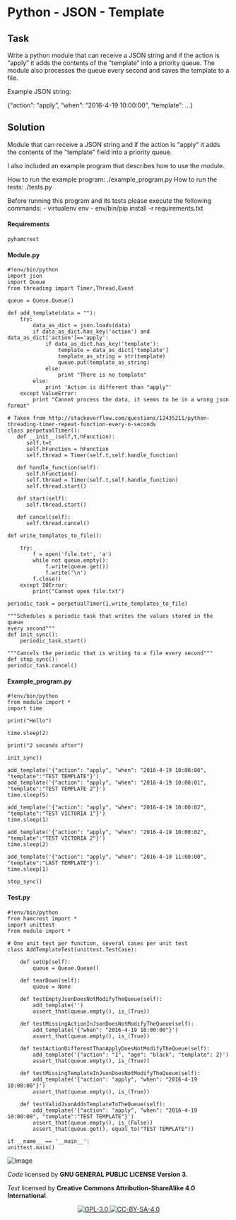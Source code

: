 # Python - JSON - Template

## Task

﻿Write a python module that can receive a JSON string and if the action is “apply” it adds the contents of the “template” into a priority queue.
The module also processes the queue every second and saves the template to a file.

Example JSON string:

{“action”: “apply”, “when”: “2016-4-19 10:00:00”, “template”: …}


## Solution


Module that can receive a JSON string and if the action is "apply" it adds the contents of the "template" field into a priority queue.

I also included an example program that describes how to use the module.

How to run the example program: ./example_program.py
How to run the tests: ./tests.py

Before running this program and its tests please execute the following commands: 
    - virtualenv env
    - env/bin/pip install -r requirements.txt

#### Requirements

```
pyhamcrest
```

#### Module.py

```
#!env/bin/python
import json
import Queue
from threading import Timer,Thread,Event

queue = Queue.Queue()

def add_template(data = ""):
    try:
        data_as_dict = json.loads(data)
        if data_as_dict.has_key('action') and data_as_dict['action']=='apply':
            if data_as_dict.has_key('template'):
                template = data_as_dict['template']
                template_as_string = str(template)
                queue.put(template_as_string)
            else:
                print "There is no template"
        else:
            print 'Action is different than "apply"'
    except ValueError:
        print "Cannot process the data, it seems to be in a wrong json format"

# Taken from http://stackoverflow.com/questions/12435211/python-threading-timer-repeat-function-every-n-seconds
class perpetualTimer():
   def __init__(self,t,hFunction):
      self.t=t
      self.hFunction = hFunction
      self.thread = Timer(self.t,self.handle_function)

   def handle_function(self):
      self.hFunction()
      self.thread = Timer(self.t,self.handle_function)
      self.thread.start()

   def start(self):
      self.thread.start()

   def cancel(self):
      self.thread.cancel()

def write_templates_to_file():

    try:
        f = open('file.txt', 'a')
        while not queue.empty():
            f.write(queue.get())
            f.write('\n')
        f.close()
    except IOError:
        print("Cannot open file.txt")

periodic_task = perpetualTimer(1,write_templates_to_file)

"""Schedules a periodic task that writes the values stored in the queue
every second"""
def init_sync():
    periodic_task.start()

"""Cancels the periodic that is writing to a file every second"""
def stop_sync():
periodic_task.cancel()

```

#### Example_program.py

```
#!env/bin/python
from module import *
import time

print("Hello")

time.sleep(2)

print("2 seconds after")

init_sync()

add_template('{"action": "apply", "when": "2016-4-19 10:00:00", "template":"TEST TEMPLATE"}')
add_template('{"action": "apply", "when": "2016-4-19 10:00:01", "template":"TEST TEMPLATE 2"}')
time.sleep(5)

add_template('{"action": "apply", "when": "2016-4-19 10:00:02", "template":"TEST VICTORIA 1"}')
time.sleep(1)

add_template('{"action": "apply", "when": "2016-4-19 10:00:02", "template":"TEST VICTORIA 2"}')
time.sleep(2)

add_template('{"action": "apply", "when": "2016-4-19 11:00:00", "template":"LAST TEMPLATE"}')
time.sleep(1)

stop_sync()
```

#### Test.py

```
#!env/bin/python
from hamcrest import *
import unittest
from module import *

# One unit test per function, several cases per unit test
class AddTemplateTest(unittest.TestCase):

    def setUp(self):
        queue = Queue.Queue()

    def tearDown(self):
        queue = None

    def testEmptyJsonDoesNotModifyTheQueue(self):
        add_template('')
        assert_that(queue.empty(), is_(True))

    def testMissingActionInJsonDoesNotModifyTheQueue(self):
        add_template('{"when": "2016-4-19 10:00:00"}')
        assert_that(queue.empty(), is_(True))

    def testActionDifferentThanApplyDoesNotModifyTheQueue(self):
        add_template('{"action": "1", "age": "black", "template": 2}')
        assert_that(queue.empty(), is_(True))

    def testMissingTemplateInJsonDoesNotModifyTheQueue(self):
        add_template('{"action": "apply", "when": "2016-4-19 10:00:00"}')
        assert_that(queue.empty(), is_(True))

    def testValidJsonAddsTemplateToTheQueue(self):
        add_template('{"action": "apply", "when": "2016-4-19 10:00:00", "template":"TEST TEMPLATE"}')
        assert_that(queue.empty(), is_(False))
        assert_that(queue.get(), equal_to("TEST TEMPLATE"))

if __name__ == '__main__':
unittest.main()
```
 
![Image](src)


_Code_ licensed by **GNU GENERAL PUBLIC LICENSE Version 3**.

_Text_ licensed by **Creative Commons Attribution-ShareAlike 4.0 International**.

<p align="center">
<a href="http://www.gnu.org/licenses/gpl-3.0.html">
<img alt="GPL-3.0" src="https://dl.dropboxusercontent.com/s/t0ylvis7f1stcu7/GPL-3.0.png">
</a>
<a href="https://creativecommons.org/licenses/by-sa/4.0/legalcode">
<img alt="CC-BY-SA-4.0" src="https://dl.dropboxusercontent.com/s/sb421l5usayaigo/CC-BY-SA-4.0.png">
</a>
</p>

